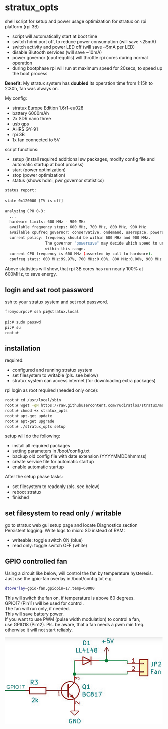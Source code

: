 # stratux_opts

shell script for setup and power usage optimization for stratux on rpi platform (rpi 3B)

- script will automatically start at boot time
- switch hdmi port off, to reduce power consumption (will save ~25mA)
- switch activity and power LED off (will save ~5mA per LED)
- disable Blutooth services (will save ~10mA)
- power governor (cpufrequtils) will throttle rpi cores during normal operation
- during bootphase rpi will run at maximum speed for 20secs, to speed up the boot process 

**Benefit:**
My stratux system has **doubled** its operation time from 1:15h to 2:30h, fan was always on.

My config:
- stratux Europe Edition 1.6r1-eu028
- battery 6000mAh
- 2x SDR nano three
- usb gps
- AHRS GY-91
- rpi 3B
- 1x fan connected to 5V 

script functions:
- setup  (install required additional sw packages, modify config file and automatic startup at boot process)
- start  (power optimization)
- stop   (power optimization)
- status (shows hdmi, pwr governor statistics)

~~~bash
status report:

state 0x120000 [TV is off]

analyzing CPU 0-3:
  ...
  hardware limits: 600 MHz - 900 MHz
  available frequency steps: 600 MHz, 700 MHz, 800 MHz, 900 MHz
  available cpufreq governor: conservative, ondemand, userspace, powersave, performance, schedutil
  current policy: frequency should be within 600 MHz and 900 MHz.
                  The governor "powersave" may decide which speed to use
                  within this range.
  current CPU frequency is 600 MHz (asserted by call to hardware).
  cpufreq stats: 600 MHz:99.97%, 700 MHz:0.00%, 800 MHz:0.00%, 900 MHz:0.03%  (2)
~~~

Above statistics will show, that rpi 3B cores has run nearly 100% at 600MHz, to save energy. 

## login and set root password

ssh to your stratux system and set root password.

~~~bash
fromyourpc:# ssh pi@stratux.local

pi:# sudo passwd
pi:# su
root:#
~~~

## installation

required:
- configured and running stratux system
- set filesystem to writable (pls. see below)
- stratux system can access internet (for downloading extra packages)

rpi login as root required (needed only once):

~~~bash
root:# cd /usr/local/sbin
root:# wget -qN https://raw.githubusercontent.com/rudiratlos/stratux/master/stratux_opts
root:# chmod +x stratux_opts
root:# apt-get update
root:# apt-get upgrade
root:# ./stratux_opts setup
~~~

setup will do the following:
- install all required packages
- setting parameters in /boot/config.txt
- backup old config file with date extension (YYYYMMDDhhmmss)
- create service file for automatic startup
- enable automatic startup

After the setup phase tasks:
- set filesystem to readonly (pls. see below)
- reboot stratux
- finished

## set filesystem to read only / writable

go to stratux web gui setup page and locate Diagnostics section\
Persistent logging: Write logs to micro SD instead of RAM:
- writeable: toggle switch ON  (blue)
- read only: toggle switch OFF (white)

## GPIO controlled fan

Using a circuit like below, will control the fan by temperature hysteresis.\
Just use the gpio-fan overlay in /boot/config.txt e.g.
~~~bash
dtoverlay=gpio-fan,gpiopin=17,temp=60000
~~~
This will switch the fan on, if temperature is above 60 degrees.\
GPIO17 (Pin11) will be used for control.\
The fan will run only, if needed.\
This will save battery power.\
If you want to use PWM (pulse width modulation) to control a fan,\
use GPIO18 (Pin12). Pls. be aware, that a fan needs a pwm min freq.\
otherwise it will not start reliably. 

![schematic](./img/stratux_fan.png)
